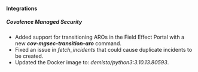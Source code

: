 
#### Integrations

##### Covalence Managed Security

- Added support for transitioning AROs in the Field Effect Portal with a new ***cov-mgsec-transition-aro*** command.
- Fixed an issue in *fetch_incidents* that could cause duplicate incidents to be created.
- Updated the Docker image to: *demisto/python3:3.10.13.80593*.
